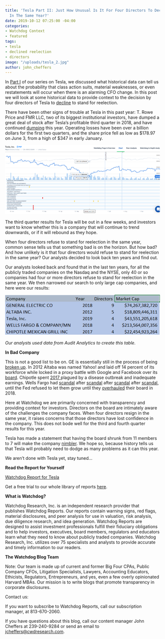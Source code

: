 ```yaml
---
title: 'Tesla Part II: Just How Unusual Is It For Four Directors To Decline Reelection
  In The Same Year?'
date: 2019-10-12 07:25:00 -04:00
categories:
- Watchdog Context
- featured
tags:
- tesla
- declined reelection
- directors
image: "/uploads/tesla_2.jpg"
author: john_cheffers
---
```


In [Part I](https://blog.cwdresearch.com/posts/tesla-part-i-another-cfo-change-increases-the-probability-of-more-problems-at-tesla/) of our series on Tesla, we discussed what historical data can tell us about the probability that class action suits, material weaknesses, or even restatements will occur when there is an alarming CFO change.  In this post we will look at some historical data to provide context to the decision by four directors of Tesla to [decline](https://www.sec.gov/Archives/edgar/data/1318605/000156459019012122/tsla-8k_20190418.htm) to stand for reelection.

There have been other signs of trouble at Tesla in this past year: T. Rowe Price and FMR LLC, two of its biggest institutional investors, have dumped a great deal of stock after Tesla’s profitable third quarter in 2018, and have continued [dumping](https://wccftech.com/institutional-investors-dump-tesla-amid-cash-burn-and-cost-controls/) this year.  Operating losses have been over a billion dollars for the first two quarters, and the share price fell as low as $178.97 on June 3, from a high of $347 in early January.

![Teslapt2 Image 1.png](/uploads/Teslapt2%20Image%201.png)

The third quarter results for Tesla will be out in a few weeks, and investors want to know whether this is a company that will continue to trend downwards, or if it will rebound as they hope.

When four directors refuse to stand for reelection in the same year, common sense tells us that something bad is on the horizon.  But how bad? And how unlikely is it that four directors would refuse to stand for reelection in the same year?  Our analysts decided to look back ten years and find out.

Our analysts looked back and found that in the last ten years, for all the publicly traded companies on the Nasdaq and the NYSE, only 40 or so companies had four or more directors refuse to stand for reelection in the same year.  We then narrowed our search to only large cap companies, and here were our results:

![Teslapt2 image 2.png](/uploads/Teslapt2%20image%202.png)

*Our analysts used data from Audit Analytics to create this table.*

**In Bad Company**

This is not a good list to be on.  GE is essentially still in the process of being [broken up](https://www.fool.com/investing/2018/12/10/the-fall-of-a-blue-chip-general-electrics-horrible.aspx). In 2012 Altaba was named Yahoo! and laid off 14 percent of its workforce while locked in a proxy battle with Google and Facebook over its [board](https://www.reuters.com/article/yahoo-layoff/yahoo-lays-off-2000-employees-idUSL2E8F41UP20120404).  Chipotle spent [2017 ](https://www.fool.com/investing/2017/12/02/why-2017-was-a-year-to-forget-for-chipotle-mexican.aspx)plagued by a disease outbreak and inadequate earnings. Wells Fargo had [scandal](https://money.cnn.com/2016/09/08/investing/wells-fargo-created-phony-accounts-bank-fees/index.html?iid=EL) after [scandal](https://money.cnn.com/2017/01/23/investing/wells-fargo-retaliation-ethics-line/index.html?iid=EL) after [scandal](https://money.cnn.com/2017/11/14/investing/wells-fargo-repossess-cars-military/index.html?iid=EL) after [scandal](https://money.cnn.com/2018/04/20/news/companies/wells-fargo-regulators-auto-lending-fine/index.html?iid=EL), until the Fed refused to let them grow until they [overhauled](https://money.cnn.com/2018/02/02/news/companies/wells-fargo-federal-reserve/index.html?iid=EL) their board in 2018.

Here at Watchdog we are primarily concerned with transparency and providing context for investors.  Directors on the board are intimately aware of the challenges the company faces.   When four directors resign in the same year, it raises concerns that those directors have lost confidence in the company.  This does not bode well for the third and fourth quarter results for this year.

Tesla has made a statement that having the board shrunk from 11 members to 7 will make the company [nimbler](https://www.nytimes.com/2019/04/19/business/tesla-directors-resign.html).  We hope so, because history tells us that Tesla will probably need to dodge as many problems as it can this year.

We aren’t done with Tesla yet, stay tuned…

**Read the Report for Yourself**

[Watchdog Report for Tesla](/uploads/Watchdog%20Report%20for%20Tesla,%20Inc.%20-%20TSLA.pdf)

Get a free trial to our whole library of reports [here](https://www.cwdresearch.com/free-trial).

**What is Watchdog?**

Watchdog Research, Inc. is an independent research provider that publishes Watchdog Reports. Our reports contain warning signs, red flags, material disclosures, and peer analysis for use in valuation, risk analysis, due diligence research, and idea generation. Watchdog Reports are designed to assist investment professionals fulfill their fiduciary obligations and to help investors, executives, board members, regulators and educators learn what they need to know about publicly traded companies. Watchdog Research, Inc. utilizes over 75 specialists and analysts to provide accurate and timely information to our readers.

**The Watchdog Blog Team**

Note:  Our team is made up of current and former Big Four CPAs, Public Company CFOs, Litigation Specialists, Lawyers, Accounting Educators, Ethicists, Regulators,  Entrepreneurs, and yes, even a few overly opinionated Harvard MBAs.  Our mission is to write blogs that promote transparency in corporate disclosures.

Contact us:

If you want to subscribe to Watchdog Reports, call our subscription manager, at 813-670-2060.

If you have questions about this blog, call our content manager John Cheffers at 239-240-9284 or send an email to jcheffers@cwdresearch.com.